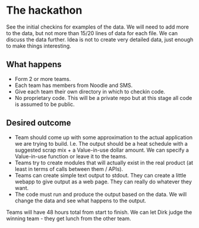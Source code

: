 # The hackathon

See the initial checkins for examples of the data. We will need to add more to the data, but not more than 15/20 lines of data for each file. We can discuss the data further. Idea is not to create very detailed data, just enough to make things interesting.

## What happens

- Form 2 or more teams.
- Each team has members from Noodle and SMS.
- Give each team their own directory in which to checkin code.
- No proprietary code. This will be a private repo but at this stage all code is assumed to be public.


## Desired outcome

- Team should come up with some approximation to the actual application we are trying to build. I.e. The output should be a heat schedule with a suggested scrap mix + a Value-in-use dollar amount. We can specify a Value-in-use function or leave it to the teams.
- Teams try to create modules that will actually exist in the real product (at least in terms of calls between them / APIs).
- Teams can create simple text output to stdout. They can create a little webapp to give output as a web page. They can really do whatever they want.
- The code must run and produce the output based on the data. We will change the data and see what happens to the output.

Teams will have 48 hours total from start to finish. We can let Dirk judge the winning team - they get lunch from the other team.


